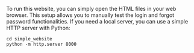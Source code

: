 To run this website, you can simply open the HTML files in your web browser. This setup allows you to manually test the login and forgot password functionalities. If you need a local server, you can use a simple HTTP server with Python:

```
cd simple_website
python -m http.server 8000
```